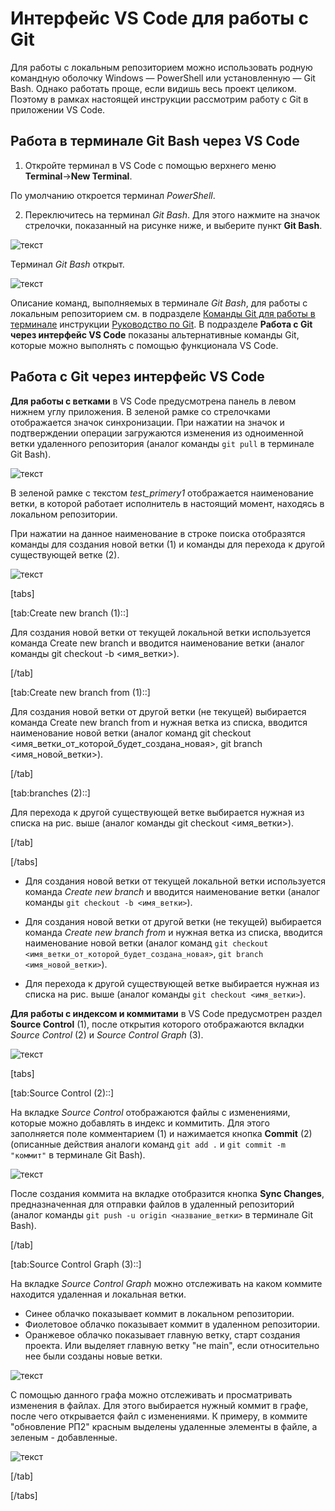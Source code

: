 # Интерфейс VS Code для работы с Git

Для работы с локальным репозиторием можно использовать родную командную оболочку Windows — PowerShell или установленную — Git Bash. Однако работать проще, если видишь весь проект целиком. Поэтому в рамках настоящей инструкции рассмотрим работу с Git в приложении VS Code.

## Работа в терминале Git Bash через VS Code

1. Откройте терминал в VS Code c помощью верхнего меню **Terminal**→**New Terminal**.

По умолчанию откроется терминал *PowerShell*. 

2. Переключитесь на терминал *Git Bash*. Для этого нажмите на значок стрелочки, показанный на рисунке ниже, и выберите пункт **Git Bash**.

![текст](images/terminal_bash.png)

Терминал *Git Bash* открыт.

![текст](images/terminal_git_bash.png)

Описание команд, выполняемых в терминале *Git Bash*, для работы с локальным репозиторием см. в подразделе [Команды Git для работы в терминале](https://ekaterinka17.github.io/primery/files/razdel_4_rabota_s_lokalnum_repozitoriem/#:~:text=%D0%9A%D0%BE%D0%BC%D0%B0%D0%BD%D0%B4%D1%8B%20Git%20%D0%B4%D0%BB%D1%8F%20%D1%80%D0%B0%D0%B1%D0%BE%D1%82%D1%8B%20%D0%B2%20%D1%82%D0%B5%D1%80%D0%BC%D0%B8%D0%BD%D0%B0%D0%BB%D0%B5) инструкции [Руководство по Git](https://ekaterinka17.github.io/primery/). В подразделе **Работа c Git через интерфейс VS Code** показаны альтернативные команды Git, которые можно выполнять с помощью функционала VS Code.

## Работа c Git через интерфейс VS Code

**Для работы с ветками** в VS Code предусмотрена панель в левом нижнем углу приложения. В зеленой рамке со стрелочками отображается значок синхронизации. При нажатии на значок и подтверждении операции загружаются изменения из одноименной ветки удаленного репозитория (аналог команды `git pull` в терминале Git Bash).

![текст](images/vetka_git.png)  

В зеленой рамке с текстом *test_primery1* отображается наименование ветки, в которой работает исполнитель в настоящий момент, находясь в локальном репозитории. 

При нажатии на данное наименование в строке поиска отобразятся команды для создания новой ветки (1) и команды для перехода к другой существующей ветке (2).

![текст](images/reserch_vetki.png)

[tabs]

[tab:Create new branch (1)::]

Для создания новой ветки от текущей локальной ветки используется команда Create new branch и вводится наименование ветки (аналог команды git checkout -b <имя_ветки>).

[/tab]

[tab:Create new branch from (1)::]

Для создания новой ветки от другой ветки (не текущей) выбирается команда Create new branch from и нужная ветка из списка, вводится наименование новой ветки (аналог команд git checkout <имя_ветки_от_которой_будет_создана_новая>, git branch <имя_новой_ветки>).

[/tab]

[tab:branches (2)::]

Для перехода к другой существующей ветке выбирается нужная из списка на рис. выше (аналог команды git checkout <имя_ветки>).

[/tab]

[/tabs]



- Для создания новой ветки от текущей локальной ветки используется команда *Create new branch* и вводится наименование ветки (аналог команды `git checkout -b <имя_ветки>`). 

- Для создания новой ветки от другой ветки (не текущей) выбирается команда
*Create new branch from* и нужная ветка из списка, вводится наименование новой ветки (аналог команд `git checkout <имя_ветки_от_которой_будет_создана_новая>`, `git branch <имя_новой_ветки>`). 

- Для перехода к другой существующей ветке выбирается нужная из списка на рис. выше (аналог команды `git checkout <имя_ветки>`).

**Для работы с индексом и коммитами** в VS Code предусмотрен раздел **Source Control** (1), после открытия которого отображаются вкладки *Source Control* (2) и *Source Control Graph* (3).

![текст](images/commit_vs.png)

[tabs]

[tab:Source Control (2)::]

На вкладке *Source Control* отображаются файлы с изменениями, которые можно добавлять в индекс и коммитить. Для этого заполняется поле комментарием (1) и нажимается кнопка **Commit** (2) (описанные действия аналоги команд `git add .` и `git commit -m "коммит"` в терминале Git Bash).

![текст](images/commit_git.png)

После создания коммита на вкладке отобразится кнопка **Sync Changes**, предназначенная для отправки файлов в удаленный репозиторий (аналог команды `git push -u origin <название_ветки>` в терминале Git Bash).

[/tab]

[tab:Source Control Graph (3)::]

На вкладке *Source Control Graph* можно отслеживать на каком коммите находится удаленная и локальная ветки.
- Синее облачко показывает коммит в локальном репозитории.
- Фиолетовое облачко показывает коммит в удаленном репозитории.
- Оранжевое облачко показывает главную ветку, старт создания проекта. Или выделяет главную ветку "не main", если относительно нее были созданы новые ветки. 

![текст](images/graf_source.png) 

С помощью данного графа можно отслеживать и просматривать изменения в файлах. Для этого выбирается нужный коммит в графе, после чего открывается файл с изменениями. К примеру, в коммите "обновление РП2" красным выделены удаленные элементы в файле, а зеленым - добавленные.

![текст](images/izmenenia_commit.png) 

[/tab]

[/tabs]